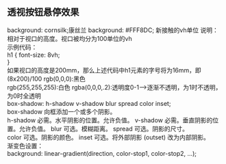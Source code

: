 ## 透视按钮悬停效果

 background: cornsilk;康丝兰
  background: #FFF8DC;
新接触的vh单位
说明：  
相对于视口的高度。视口被均分为100单位的vh  
示例代码：  
h1 {
    font-size: 8vh;  
}  
如果视口的高度是200mm，那么上述代码中h1元素的字号将为16mm，即(8x200)/100
rgb(0,0,0):黑色  
rgb(255,255,255):白色
rgba(0,0,0,.2):透明度0-1-->逐渐不透明，为1时不透明，为0时全透明  
box-shadow: h-shadow v-shadow blur spread color inset;   
box-shadow 向框添加一个或多个阴影。  
h-shadow	必需。水平阴影的位置。允许负值。
v-shadow	必需。垂直阴影的位置。允许负值。
blur	可选。模糊距离。
spread	可选。阴影的尺寸。	
color	可选。阴影的颜色。
inset	可选。将外部阴影 (outset) 改为内部阴影。    
渐变色设置：  
background: linear-gradient(direction, color-stop1, color-stop2, ...);  


 
